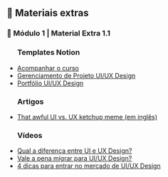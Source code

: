 <h2 dir="auto"> 🔗 Materiais extras </h2>

<h3 dir="auto"> 🔶 Módulo 1 | Material Extra 1.1 </h3>
<ul dir="auto">
<h3> Templates Notion </h3>
  <li><a href="https://www.notion.so/sheisacreative/Bootcampinho-UI-UX-476028b04b214c419d23158f612d91af"> Acompanhar o curso </a></li>
  <li><a href="https://sheisacreative.notion.site/Nome-do-Projeto-Bootcampinho-UI-UX-29cc67452d274688b297ed51cb95ee04"> Gerenciamento de Projeto UI/UX Design </a></li>
  <li><a href="https://sheisacreative.notion.site/UI-UX-Designer-Bootcampinho-UI-UX-015ec666dd424e398492074e277b748e"> Portfólio UI/UX Design </a></li> 
<h3> Artigos </h3>
  <li><a href="https://uxdesign.cc/the-infamous-ui-vs-85e3c4dab43f?gi=dd35ccde953d"> That awful UI vs. UX ketchup meme (em inglês) </a></li>
<h3> Vídeos </h3>
  <li><a href="https://www.youtube.com/watch?v=1ZKxhQmc0gA"> Qual a diferença entre UI e UX Design? </a></li>
  <li><a href="https://www.youtube.com/watch?v=hOQ4AhPQKd0"> Vale a pena migrar para UI/UX Design? </a></li>
  <li><a href="https://www.youtube.com/watch?v=LhvwVhnf8vE"> 4 dicas para entrar no mercado de UI/UX Design </a></li>
</ul>

